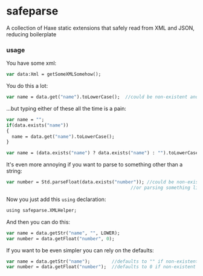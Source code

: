 # safeparse
A collection of Haxe static extensions that safely read from XML and JSON, reducing boilerplate

### usage

You have some xml:
```haxe
var data:Xml = getSomeXMLSomehow();
```

You do this a lot:
```haxe
var name = data.get("name").toLowerCase();  //could be non-existent and throw a parse error!
```

...but typing either of these all the time is a pain:
```haxe
var name = "";
if(data.exists("name"))
{
  name = data.get("name").toLowerCase();
}
```
```haxe
var name = (data.exists("name") ? data.exists("name") : "").toLowerCase();
```

It's even more annoying if you want to parse to something other than a string:
```haxe
var number = Std.parseFloat(data.exists("number")); //could be non-existent and error,
                                              //or parsing something like "hamburger" and is now NaN!
```

Now you just add this ```using``` declaration:
```haxe
using safeparse.XMLHelper;
```

And then you can do this:
```haxe
var name = data.getStr("name", "", LOWER);
var number = data.getFloat("number", 0);
```

If you want to be even simpler you can rely on the defaults:
```haxe
var name = data.getStr("name");        //defaults to "" if non-existent, leaves case alone
var number = data.getFloat("number");  //defaults to 0 if non-existent
```

